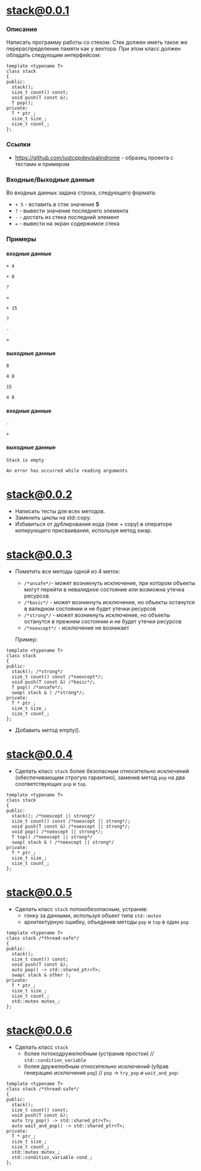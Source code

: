 # stack@0.0.1

### Описание

Написать программу работы со стеком. Стек должен иметь такое же перераспределение памяти как у вектора. При этом класс должен обладать следующим интерфейсом:

```
template <typename T>
class stack
{
public:
  stack();
  size_t count() const;
  void push(T const &);
  T pop();
private:
  T * ptr_;
  size_t size_;
  size_t count_;
};
```
### Ссылки

- https://github.com/justcppdev/palindrome - образец проекта с тестами и примером

### Входные/Выходные данные
Во входных данных задана строка, следующего формата:
- `+ 5` - вставить в стэк значение **5**
- `?` - вывести значение последнего элемента
- `-` - достать из стека последний элемент
- `=` - вывести на экран содержимое стека

### Примеры
#### входные данные
`+ 4`

`+ 8`

`?`

`=`

`+ 15`

`?`

`-`

`=`
#### выходные данные
`8`

`4 8`

`15`

`4 8`
#### входные данные
`-`

`+`
#### выходные данные
`Stack is empty`

`An error has occurred while reading arguments`

# stack@0.0.2

- Написать тесты для всех методов.
- Заменить циклы на std::copy. 
- Избавиться от дублирования кода (new + copy) в операторе копирующего присваивания, используя метод swap.

# stack@0.0.3

- Пометить все методы одной из 4 меток:
  - `/*unsafe*/`- может возникнуть исключение, при котором объекты могут перейти в невалидное состояние или возможна утечка ресурсов
  - `/*basic*/` - может возникнуть исключение, но объекты останутся в валидном состоянии и не будет утечки ресурсов
  - `/*strong*/` - может возникнуть исключение, но объекты останутся в прежнем состоянии и не будет утечки ресурсов
  - `/*noexcept*/` - исключение не возникает
  
  Пример:
```
template <typename T>
class stack
{
public:
  stack(); /*strong*/
  size_t count() const /*noexcept*/;
  void push(T const &) /*basic*/;
  T pop() /*unsafe*/;
  swap( stack & ) /*strong*/;
private:
  T * ptr_;
  size_t size_;
  size_t count_;
};
```
- Добавить метод empty().

# stack@0.0.4

- Сделать класс `stack` более безопасным относительно исключений (обеспечивающим строгую гарантию), заменив метод `pop` на два соответствующих `pop` и `top`.
```
template <typename T>
class stack
{
public:
  stack(); /*noexcept || strong*/
  size_t count() const /*noexcept || strong*/;
  void push(T const &) /*noexcept || strong*/;
  void pop() /*noexcept || strong*/;
  T top() /*noexcept || strong*/
  swap( stack & ) /*noexcept || strong*/
private:
  T * ptr_;
  size_t size_;
  size_t count_;
};
```

# stack@0.0.5

- Сделать класс `stack` потокобезопасным,  устранив:
  - гонку за данными, используя объект типа `std::mutex`
  - архитектурную ошибку, объеденив методы `pop`  и `top` в один `pop`
```
template <typename T>
class stack /*thread-safe*/
{
public:
  stack();
  size_t count() const;
  void push(T const &);
  auto pop() -> std::shared_ptr<T>;
  swap( stack & other );
private:
  T * ptr_;
  size_t size_;
  size_t count_;
  std::mutex mutex_;
};
```


# stack@0.0.6

- Сделать класс `stack` 
  - более потокодружелюбным (устранив простои) // `std::condition_variable`
  - более дружелюбным относительно исключений (убрав генерацию исключения `pop`) // `pop` -> `try_pop` и `wait_and_pop`:
```
template <typename T>
class stack /*thread-safe*/
{
public:
  stack();
  size_t count() const;
  void push(T const &);
  auto try_pop() -> std::shared_ptr<T>;
  auto wait_and_pop() -> std::shared_ptr<T>;
private:
  T * ptr_;
  size_t size_;
  size_t count_;
  std::mutex mutex_;
  std::condition_variable cond_;
};
```
